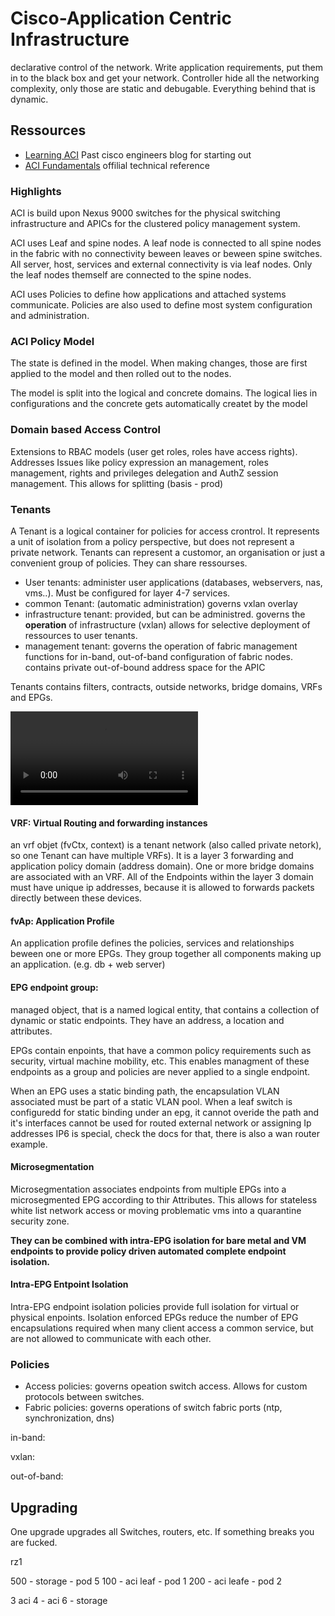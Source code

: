 # Cisco-Application Centric Infrastructure

declarative control of the network.
Write application requirements, put them in to the black box and get your network.
Controller hide all the networking complexity, only those are static and debugable.
Everything behind that is dynamic.

## Ressources

- [Learning ACI](https://adamraffe.com/learning-aci/)
Past cisco engineers blog for starting out
- [ACI Fundamentals](https://www.cisco.com/c/en/us/td/docs/switches/datacenter/aci/apic/sw/1-x/aci-fundamentals/b_ACI-Fundamentals.html)
offilial technical reference

### Highlights

ACI is build upon Nexus 9000 switches for the physical switching infrastructure and APICs for the clustered policy management system.

ACI uses Leaf and spine nodes. A leaf node is connected to all spine nodes in the fabric with no connectivity beween leaves or beween spine switches.
All server, host, services and external connectivity is via leaf nodes.
Only the leaf nodes themself are connected to the spine nodes.

ACI uses Policies to define how applications and attached systems communicate.
Policies are also used to define most system configuration and administration.



### ACI Policy Model

The state is defined in the model.
When making changes, those are first applied to the model and then rolled out to the nodes.

The model is split into the logical and concrete domains.
The logical lies in configurations and the concrete gets automatically createt by the model

### Domain based Access Control

Extensions to RBAC models (user get roles, roles have access rights).
Addresses Issues like policy expression an management, roles management, rights and privileges delegation and AuthZ session management. 
This allows for splitting (basis - prod)

### Tenants

A Tenant is a logical container for policies for access crontrol.
It represents a unit of isolation from a policy perspective, but does not represent a private network.
Tenants can represent a customor, an organisation or just a convenient group of policies.
They can share ressourses.

- User tenants: 
administer user applications (databases, webservers, nas, vms..).
Must be configured for layer 4-7 services.
- common Tenant:
(automatic administration) governs vxlan overlay
- infrastructure tenant: 
provided, but can be administred.
governs the __operation__ of infrastructure (vxlan)
allows for selective deployment of ressources to user tenants.
- management tenant:
governs the operation of fabric management functions for in-band, out-of-band configuration of fabric nodes.
contains private out-of-bound address space for the APIC 

Tenants contains filters, contracts, outside networks, bridge domains, VRFs and EPGs.

![pic](pics/tenant.webm)


#### VRF: Virtual Routing and forwarding instances

an vrf objet (fvCtx, context) is a tenant network (also called private netork), so one Tenant can have multiple VRFs).
It is a layer 3 forwarding and application policy domain (address domain).
One or more bridge domains are associated with an VRF.
All of the Endpoints within the layer 3 domain must have unique ip addresses, because it is allowed to forwards packets directly between these devices.


#### fvAp: Application Profile

An application profile defines the policies, services and relationships beween one or more EPGs.
They group together all components making up an application. (e.g. db + web server)


#### EPG endpoint group: 

managed object, that is a named logical entity, that contains a collection of dynamic or static endpoints.
They have an address, a location and attributes.

EPGs contain enpoints, that have a common policy requirements such as security, virtual machine mobility, etc.
This enables managment of these endpoints as a group and policies are never applied to a single endpoint.

When an EPG uses a static binding path, the encapsulation VLAN associated must be part of a static VLAN pool.
When a leaf switch is configuredd for static binding under an epg, 
it cannot overide the path and it's interfaces  cannot be used for routed external network or assigning Ip addresses
IP6 is special, check the docs for that, there is also a wan router example.


#### Microsegmentation

Microsegmentation associates endpoints from multiple EPGs into a microsegmented EPG according to thir Attributes.
This allows for stateless white list network access or moving problematic vms into a quarantine security zone.

__They can be combined with intra-EPG isolation for bare metal and VM endpoints to provide policy driven automated complete endpoint isolation.__

#### Intra-EPG Entpoint Isolation

Intra-EPG endpoint isolation policies  provide full isolation for virtual or physical enpoints.
Isolation enforced EPGs reduce the number of EPG encapsulations required when many  client access a common service, but are not allowed to communicate with each other.

### Policies

- Access policies:
governs opeation switch access.
Allows for custom protocols between switches.
- Fabric policies:
governs operations of switch fabric ports (ntp, synchronization, dns)



in-band:

vxlan:

out-of-band:

## Upgrading

One upgrade upgrades all Switches, routers, etc.
If something breaks you are fucked.

rz1

500 - storage - pod 5
100 - aci leaf  - pod 1
200 - aci leafe - pod 2

3 aci
4 - aci
6 - storage
